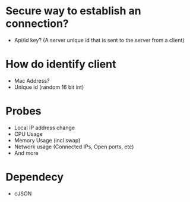 # Secure way to establish an connection?
- Api/id key? (A server unique id that is sent to the server from a client)

# How do identify client
- Mac Address?
- Unique id (random 16 bit int)

# Probes
- Local IP address change
- CPU Usage
- Memory Usage (incl swap)
- Network usage (Connected IPs, Open ports, etc)
- And more

# Dependecy
- cJSON
